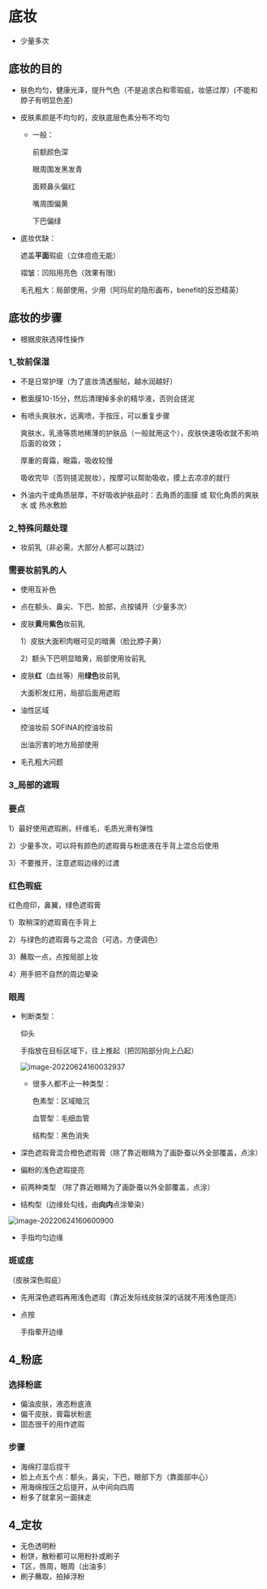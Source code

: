 #  底妆

- 少量多次

## 底妆的目的

- 肤色均匀，健康光泽，提升气色（不是追求白和零瑕疵，妆感过厚）(不能和脖子有明显色差)

- 皮肤素颜是不均匀的，皮肤底层色素分布不均匀

  - 一般：

    前额颜色深

    眼周围发黑发青

    面颊鼻头偏红

    嘴周围偏黄

    下巴偏绿

- 底妆优缺：

  遮盖**平面**瑕疵（立体痘痘无能）

  褶皱：凹陷用亮色（效果有限）

  毛孔粗大：局部使用，少用（阿玛尼的隐形画布，benefit的反恐精英）

## 底妆的步骤

- 根据皮肤选择性操作

### 1_妆前保湿

- 不是日常护理（为了底妆清透服帖，越水润越好）

- 敷面膜10-15分，然后清理掉多余的精华液，否则会搓泥

- 有喷头爽肤水，远离喷，手按压，可以重复步骤

  爽肤水，乳液等质地稀薄的护肤品（一般就用这个），皮肤快速吸收就不影响后面的妆效；

  厚重的膏霜，眼霜，吸收较慢

  吸收完毕（否则搓泥脱妆），按摩可以帮助吸收，摸上去凉凉的就行

- 外油内干或角质层厚，不好吸收护肤品时：去角质的面膜 或 软化角质的爽肤水 或 热水敷脸

### 2_特殊问题处理

- 妆前乳（非必需，大部分人都可以跳过）

### 需要妆前乳的人

- 使用互补色

- 点在额头、鼻尖、下巴、脸部，点按铺开（少量多次）

- 皮肤**黄**用**紫色**妆前乳

  1）皮肤大面积肉眼可见的暗黄（脸比脖子黄）

  2）额头下巴明显暗黄，局部使用妆前乳

- 皮肤**红**（血丝等）用**绿色**妆前乳

  大面积发红用，局部后面用遮瑕

- 油性区域

  控油妆前 SOFINA的控油妆前

  出油厉害的地方局部使用

- 毛孔粗大问题

### 3_局部的遮瑕

### 要点

1）最好使用遮瑕刷，纤维毛，毛质光滑有弹性

2）少量多次，可以将有颜色的遮瑕膏与粉底液在手背上混合后使用

3）不要推开，注意遮瑕边缘的过渡

### 红色瑕疵

红色痘印，鼻翼，绿色遮瑕膏

1）取稍深的遮瑕膏在手背上

2）与绿色的遮瑕膏与之混合（可选，方便调色）

3）蘸取一点，点按局部上妆

4）用手把不自然的周边晕染

### 眼周

- 判断类型：

  仰头

  手指放在目标区域下，往上推起（把凹陷部分向上凸起）

  ![image-20220624160032937](Pic/image-20220624160032937.png)

  - 很多人都不止一种类型：

    色素型：区域暗沉

    血管型：毛细血管

    结构型：黑色消失



- 深色遮瑕膏混合橙色遮瑕膏（除了靠近眼睛为了画卧蚕以外全部覆盖，点涂）
- 偏粉的浅色遮瑕提亮



- 前两种类型 （除了靠近眼睛为了画卧蚕以外全部覆盖，点涂）
- 结构型（边缘处勾线，由**向内**点涂晕染）

![image-20220624160600900](Pic/image-20220624160600900.png)

- 手指均匀边缘

### 斑或痣

（皮肤深色瑕疵）

- 先用深色遮瑕再用浅色遮瑕（靠近发际线皮肤深的话就不用浅色提亮）

- 点按

  手指晕开边缘

## 4_粉底

### 选择粉底

- 偏油皮肤，液态粉底液
- 偏干皮肤，膏霜状粉底
- 固态很干的用作遮瑕

### 步骤

- 海绵打湿后捏干
- 脸上点五个点：额头，鼻尖，下巴，眼部下方（靠面部中心）
- 用海绵按压之后提开，从中间向四周
- 粉多了就拿另一面抹走

## 4_定妆

- 无色透明粉
- 粉饼，散粉都可以用粉扑或刷子
- T区，唇周，眼周（出油多）
- 刷子蘸取，拍掉浮粉

